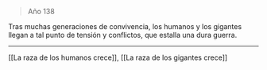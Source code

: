 > Año 138

Tras muchas generaciones de convivencia, los humanos y los gigantes llegan a tal punto de tensión y conflictos, que estalla una dura guerra.

---

[[La raza de los humanos crece]], [[La raza de los gigantes crece]]